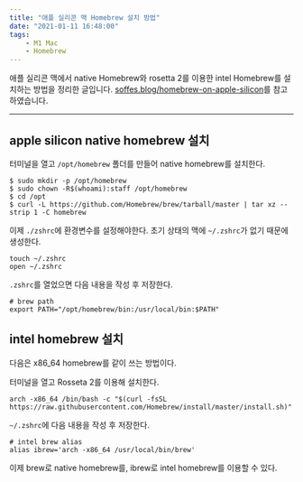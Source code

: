 ```yaml
---
title: "애플 실리콘 맥 Homebrew 설치 방법"
date: "2021-01-11 16:48:00"
tags:
    - M1 Mac
    - Homebrew
---
```


애플 실리콘 맥에서 native Homebrew와 rosetta 2를 이용한 intel Homebrew를 설치하는 방법을 정리한 글입니다. [soffes.blog/homebrew-on-apple-silicon](https://soffes.blog/homebrew-on-apple-silicon)를 참고하였습니다.

---

## apple silicon native homebrew 설치

터미널을 열고 `/opt/homebrew` 폴더를 만들어 native homebrew를 설치한다.

```shell
$ sudo mkdir -p /opt/homebrew
$ sudo chown -R$(whoami):staff /opt/homebrew
$ cd /opt
$ curl -L https://github.com/Homebrew/brew/tarball/master | tar xz --strip 1 -C homebrew
```

이제 `./zshrc`에 환경변수를 설정해야한다. 초기 상태의 맥에 `~/.zshrc`가 없기 때문에 생성한다.

```shell
touch ~/.zshrc
open ~/.zshrc
```

`.zshrc`를 열었으면 다음 내용을 작성 후 저장한다.

```shell
# brew path
export PATH="/opt/homebrew/bin:/usr/local/bin:$PATH"
```

## intel homebrew 설치

다음은 x86\_64 homebrew를 같이 쓰는 방법이다.

터미널을 열고 Rosseta 2를 이용해 설치한다.

```shell
arch -x86_64 /bin/bash -c "$(curl -fsSL https://raw.githubusercontent.com/Homebrew/install/master/install.sh)"
```

`~/.zshrc`에 다음 내용을 작성 후 저장한다.

```shell
# intel brew alias
alias ibrew='arch -x86_64 /usr/local/bin/brew'
```

이제 brew로 native homebrew를, ibrew로 intel homebrew를 이용할 수 있다.